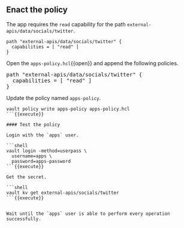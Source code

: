 ## Enact the policy

The app requires the `read` capability for the path `external-apis/data/socials/twitter`.

```hcl
path "external-apis/data/socials/twitter" {
  capabilities = [ "read" ]
}
```

Open the `apps-policy.hcl`{{open}} and append the following policies.

<pre class="file" data-filename="apps-policy.hcl" data-target="append">
path "external-apis/data/socials/twitter" {
  capabilities = [ "read" ]
}
</pre>

Update the policy named `apps-policy`.

```shell
vault policy write apps-policy apps-policy.hcl
```{{execute}}

#### Test the policy

Login with the `apps` user.

```shell
vault login -method=userpass \
  username=apps \
  password=apps-password
```{{execute}}

Get the secret.

```shell
vault kv get external-apis/socials/twitter
```{{execute}}


Wait until the `apps` user is able to perform every operation successfully.
